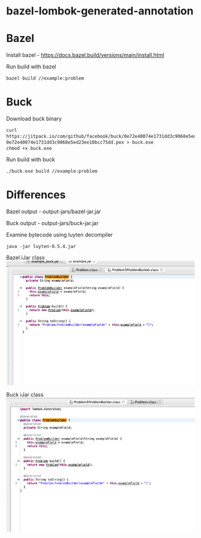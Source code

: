 # bazel-lombok-generated-annotation

Bazel
=====
Install bazel - https://docs.bazel.build/versions/main/install.html

Run build with bazel
```
bazel build //example:problem
```

Buck
====

Download buck binary
```
curl https://jitpack.io/com/github/facebook/buck/0e72e40074e1731dd3c9068e5ed23ee10bcc75dd/buck-0e72e40074e1731dd3c9068e5ed23ee10bcc75dd.pex > buck.exe
chmod +x buck.exe
```

Run build with buck
```
./buck.exe build //example:problem
```

Differences
===========
Bazel output - output-jars/bazel-jar.jar

Buck output - output-jars/buck-jar.jar

Examine bytecode using luyten decompiler
```
java -jar luyten-0.5.4.jar
```

Bazel iJar class
![Bazel Generated Class](bazel_generated_annotation.png?raw=true "Bazel Class")

Buck iJar class
![Buck Generated Class](buck_generated_annotation.png?raw=true "Buck iJar Class")
